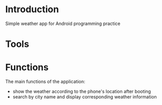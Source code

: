 # Introduction
Simple weather app for Android programming practice
# Tools
# Functions
The main functions of the application:
- show the weather according to the phone's location after booting
- search by city name and display corresponding weather information
